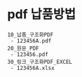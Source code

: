 # pdf 납품방법
```
10_납품_구조화PDF
 - 123456A.pdf
20_원문_PDF
 - 123456.pdf
30_링크_구조화PDF_EXCEL
 - 123456A.xlsx	
```
